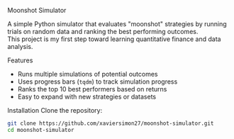 Moonshot Simulator

A simple Python simulator that evaluates "moonshot" strategies by running trials on random data and ranking the best performing outcomes.  
This project is my first step toward learning quantitative finance and data analysis.


Features
- Runs multiple simulations of potential outcomes
- Uses progress bars (`tqdm`) to track simulation progress
- Ranks the top 10 best performers based on returns
- Easy to expand with new strategies or datasets

Installation
Clone the repository:
```bash
git clone https://github.com/xaviersimon27/moonshot-simulator.git
cd moonshot-simulator
